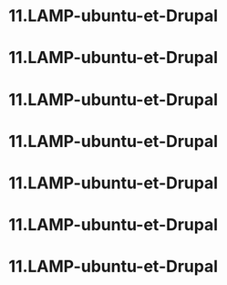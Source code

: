 # 11.LAMP-ubuntu-et-Drupal
# 11.LAMP-ubuntu-et-Drupal
# 11.LAMP-ubuntu-et-Drupal
# 11.LAMP-ubuntu-et-Drupal
# 11.LAMP-ubuntu-et-Drupal
# 11.LAMP-ubuntu-et-Drupal
# 11.LAMP-ubuntu-et-Drupal
